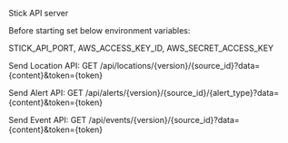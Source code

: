 Stick API server

Before starting set below environment variables:

STICK_API_PORT, AWS_ACCESS_KEY_ID, AWS_SECRET_ACCESS_KEY


Send Location API:
GET /api/locations/{version}/{source_id}?data={content}&token={token}

Send Alert API:
GET /api/alerts/{version}/{source_id}/{alert_type}?data={content}&token={token}

Send Event API:
GET /api/events/{version}/{source_id}?data={content}&token={token}